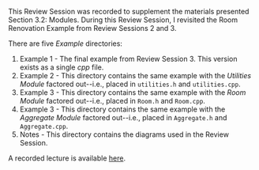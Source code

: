 This Review Session was recorded to supplement the materials presented Section
3.2: Modules. During this Review Session, I revisited the Room Renovation
Example from Review Sessions 2 and 3.

There are five *Example* directories:

  1. Example 1 - The final example from Review Session 3. This version exists
     as a single _cpp_ file.
  2. Example 2 - This directory contains the same example with the _Utilities
     Module_ factored out--i.e., placed in `utilities.h` and `utilities.cpp`.
  3. Example 3 - This directory contains the same example with the _Room
     Module_ factored out--i.e., placed in `Room.h` and `Room.cpp`.
  3. Example 3 - This directory contains the same example with the _Aggregate
     Module_ factored out--i.e., placed in `Aggregate.h` and `Aggregate.cpp`.
  5. Notes - This directory contains the diagrams used in the Review Session.

A recorded lecture is available [here](https://youtu.be/g64TToM3wLY).
